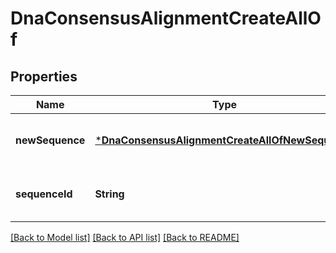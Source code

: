 # DnaConsensusAlignmentCreateAllOf


## Properties
Name | Type | Description | Notes
------------ | ------------- | ------------- | -------------
**newSequence** | [***DnaConsensusAlignmentCreateAllOfNewSequence**](DnaConsensusAlignmentCreateAllOfNewSequence.md) |  | [optional] [default to nothing]
**sequenceId** | **String** |  | [optional] [default to nothing]


[[Back to Model list]](../README.md#models) [[Back to API list]](../README.md#api-endpoints) [[Back to README]](../README.md)


